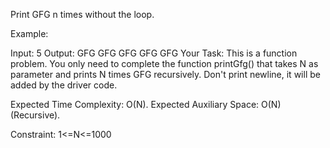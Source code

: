 Print GFG n times without the loop.

Example:

Input:
5
Output:
GFG GFG GFG GFG GFG
Your Task:
This is a function problem. You only need to complete the function printGfg() that takes N as parameter and prints N times GFG recursively. Don't print newline, it will be added by the driver code.


Expected Time Complexity: O(N).
Expected Auxiliary Space: O(N) (Recursive).

Constraint:
1<=N<=1000

